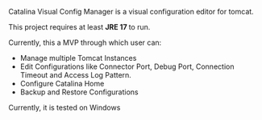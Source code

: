 Catalina Visual Config Manager is a visual configuration editor for tomcat.

This project requires at least <b> JRE 17 </b> to run.

Currently, this a MVP through which user can:

<ul>
<li> Manage multiple Tomcat Instances </li>

<li> Edit Configurations like Connector Port, Debug Port, 
Connection Timeout and Access Log Pattern. </li>

<li> Configure Catalina Home </li>

<li> Backup and Restore Configurations </li>

</ul>


Currently, it is tested on Windows

